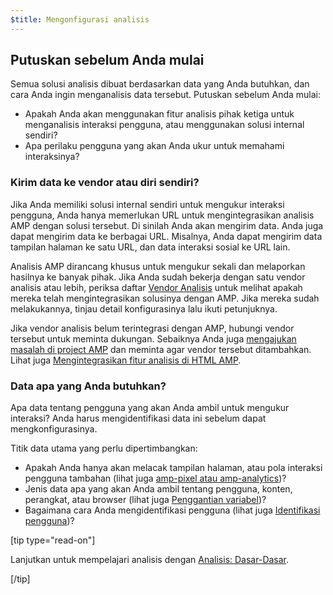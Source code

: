 ```yaml
---
$title: Mengonfigurasi analisis
---
```


## Putuskan sebelum Anda mulai

Semua solusi analisis dibuat berdasarkan data yang Anda butuhkan,
dan cara Anda ingin menganalisis data tersebut. Putuskan sebelum Anda mulai:

- Apakah Anda akan menggunakan fitur analisis pihak ketiga untuk menganalisis interaksi pengguna,
  atau menggunakan solusi internal sendiri?
- Apa perilaku pengguna yang akan Anda ukur untuk memahami interaksinya?

### Kirim data ke vendor atau diri sendiri?

Jika Anda memiliki solusi internal sendiri untuk mengukur interaksi pengguna,
Anda hanya memerlukan URL untuk mengintegrasikan analisis AMP dengan solusi tersebut.
Di sinilah Anda akan mengirim data.
Anda juga dapat mengirim data ke berbagai URL.
Misalnya, Anda dapat mengirim data tampilan halaman ke satu URL,
dan data interaksi sosial ke URL lain.

Analisis AMP dirancang khusus untuk mengukur sekali dan melaporkan hasilnya ke banyak pihak.
Jika Anda sudah bekerja dengan satu vendor analisis atau lebih,
periksa daftar [Vendor Analisis](analytics-vendors.md) untuk melihat apakah mereka telah mengintegrasikan solusinya dengan AMP.
Jika mereka sudah melakukannya, tinjau detail konfigurasinya lalu ikuti petunjuknya.

Jika vendor analisis belum terintegrasi dengan AMP,
hubungi vendor tersebut untuk meminta dukungan.
Sebaiknya Anda juga [mengajukan masalah di project AMP](https://github.com/ampproject/amphtml/issues/new)
dan meminta agar vendor tersebut ditambahkan.
Lihat juga
[Mengintegrasikan fitur analisis di HTML AMP](https://github.com/ampproject/amphtml/blob/master/extensions/amp-analytics/integrating-analytics.md).

### Data apa yang Anda butuhkan?

Apa data tentang pengguna yang akan Anda ambil untuk mengukur interaksi?
Anda harus mengidentifikasi data ini sebelum dapat mengkonfigurasinya.

Titik data utama yang perlu dipertimbangkan:

- Apakah Anda hanya akan melacak tampilan halaman, atau pola interaksi pengguna tambahan
  (lihat juga [amp-pixel atau amp-analytics](analytics_basics.md#use-amp-pixel-or-amp-analytics))?
- Jenis data apa yang akan Anda ambil tentang pengguna, konten,
  perangkat, atau browser (lihat juga [Penggantian variabel](analytics_basics.md#variable-substitution))?
- Bagaimana cara Anda mengidentifikasi pengguna (lihat juga [Identifikasi pengguna](analytics_basics.md#user-identification))?

[tip type="read-on"]

Lanjutkan untuk mempelajari analisis dengan [Analisis: Dasar-Dasar](analytics_basics.md).

[/tip]
